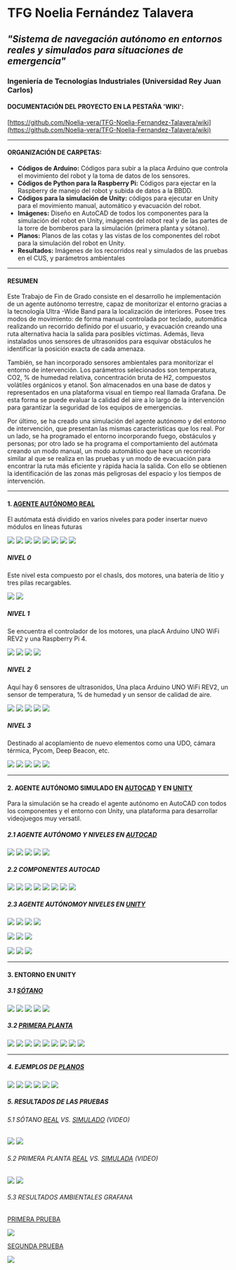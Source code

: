 # TFG Noelia Fernández Talavera

## _"Sistema de navegación autónomo en entornos reales y simulados para situaciones de emergencia"_

### Ingeniería de Tecnologías Industriales (Universidad Rey Juan Carlos)

#### DOCUMENTACIÓN DEL PROYECTO EN LA PESTAÑA 'WIKI':

[https://github.com/Noelia-vera/TFG-Noelia-Fernandez-Talavera/wiki](https://github.com/Noelia-vera/TFG-Noelia-Fernandez-Talavera/wiki)

</p>

***

#### ORGANIZACIÓN DE CARPETAS:

* **Códigos de Arduino:** Códigos para subir a la placa Arduino que controla el movimiento del robot y la toma de datos de los sensores.
* **Códigos de Python para la Raspberry Pi:**  Códigos para ejectar en la Raspberry de manejo del robot y subida de datos a la BBDD.
* **Códigos para la simulación de Unity:** códigos para ejecutar en Unity para el movimiento manual, automático y evacuación del robot.
* **Imágenes:** Diseño en AutoCAD de todos los componentes para la simulación del robot en Unity, imágenes del robot real y de las partes de la torre de bomberos para la simulación (primera planta y sótano).
* **Planos:** Planos de las cotas y las vistas de los componentes del robot para la simulación del robot en Unity.
* **Resultados:** Imágenes de los recorridos real y simulados de las pruebas en el CUS, y parámetros ambientales

***

#### RESUMEN

Este Trabajo de Fin de Grado consiste en el desarrollo he implementación de un agente autónomo terrestre, capaz de monitorizar el entorno gracias a la tecnología Ultra -Wide Band para la localización de interiores. Posee tres modos de movimiento: de forma manual controlada por teclado, automática realizando un recorrido definido por el usuario, y evacuación creando una ruta alternativa hacia la salida para posibles víctimas. Además, lleva instalados unos sensores de ultrasonidos para esquivar obstáculos he identificar la posición exacta de cada amenaza. 

También, se han incorporado sensores ambientales para monitorizar el entorno de intervención. Los parámetros selecionados son temperatura, CO2, % de humedad relativa, concentración bruta de H2, compuestos volátiles orgánicos y etanol. Son almacenados en una base de datos y representados en una plataforma visual en tiempo real llamada Grafana. De esta forma se puede evaluar la calidad del aire a lo largo de la intervención para garantizar la seguridad de los equipos de emergencias.

Por último, se ha creado una simulación del agente autónomo y del entorno de intervención, que presentan las mismas características que los real. Por un lado, se ha  programado el entorno incorporando fuego, obstáculos y personas; por otro lado se ha programa el comportamiento del autómata creando un modo manual, un modo automático que hace un recorrido similar al que se realiza en las pruebas y un modo de evacuación para encontrar la ruta más eficiente y rápida hacia la salida. Con ello se obtienen la identificación de las zonas más peligrosas del espacio y los tiempos de intervención.

***

#### 1. [AGENTE AUTÓNOMO REAL](https://github.com/Noelia-vera/TFG-Noelia-Fernandez-Talavera/tree/main/Im%C3%A1genes/Robot/Real)

El autómata está dividido en varios niveles para poder insertar nuevo módulos en líneas futuras

<p algin="center">
    <img src="https://github.com/Noelia-vera/TFG-Noelia-Fernandez-Talavera/blob/main/Im%C3%A1genes/Robot/Real/Small/Robot_alzado.jpg">
    <img src="https://github.com/Noelia-vera/TFG-Noelia-Fernandez-Talavera/blob/main/Im%C3%A1genes/Robot/Real/Small/Robot_perfil%20(2).jpg">
    <img src="https://github.com/Noelia-vera/TFG-Noelia-Fernandez-Talavera/blob/main/Im%C3%A1genes/Robot/Real/Small/Robot_alzadot.jpg">
    <img src="https://github.com/Noelia-vera/TFG-Noelia-Fernandez-Talavera/blob/main/Im%C3%A1genes/Robot/Real/Small/Robot_perfil.jpg">
    <img src="https://github.com/Noelia-vera/TFG-Noelia-Fernandez-Talavera/blob/main/Im%C3%A1genes/Robot/Real/Small/Robot_perspectiva%20(2).jpg">
    <img src="https://github.com/Noelia-vera/TFG-Noelia-Fernandez-Talavera/blob/main/Im%C3%A1genes/Robot/Real/Small/Robot_perspectiva%20(3).jpg">
    <img src="https://github.com/Noelia-vera/TFG-Noelia-Fernandez-Talavera/blob/main/Im%C3%A1genes/Robot/Real/Small/Robot_perspectiva%20(4).jpg">
    <img src="https://github.com/Noelia-vera/TFG-Noelia-Fernandez-Talavera/blob/main/Im%C3%A1genes/Robot/Real/Small/Robot_perspectiva.jpg">
</p>


#####	NIVEL 0

Este nivel esta compuesto por el chasIs, dos motores, una batería de litio y tres pilas recargables.

<p algin="center">
    <img src="https://github.com/Noelia-vera/TFG-Noelia-Fernandez-Talavera/blob/main/Im%C3%A1genes/Robot/Real/Small/N0detalle.jpg">
    <img src="https://github.com/Noelia-vera/TFG-Noelia-Fernandez-Talavera/blob/main/Im%C3%A1genes/Robot/Real/Small/N0detalle%20(2).jpg">
</p>


##### 	NIVEL 1

Se encuentra el controlador de los motores, una placA Arduino UNO WiFi REV2 y una Raspberry Pi 4.

<p algin="center">
    <img src="https://github.com/Noelia-vera/TFG-Noelia-Fernandez-Talavera/blob/main/Im%C3%A1genes/Robot/Real/Small/N1planta.jpg">
    <img src="https://github.com/Noelia-vera/TFG-Noelia-Fernandez-Talavera/blob/main/Im%C3%A1genes/Robot/Real/Small/N1perfil.jpg">
    <img src="https://github.com/Noelia-vera/TFG-Noelia-Fernandez-Talavera/blob/main/Im%C3%A1genes/Robot/Real/Small/N1detalle.jpg">
    <img src="https://github.com/Noelia-vera/TFG-Noelia-Fernandez-Talavera/blob/main/Im%C3%A1genes/Robot/Real/Small/N1detalle%20(2).jpg">
</p>


##### 	NIVEL 2

Aquí hay 6 sensores de ultrasonidos, Una placa Arduino UNO WiFi REV2, un sensor de temperatura, % de humedad y un sensor de calidad de aire.

<p algin="center">
    <img src="https://github.com/Noelia-vera/TFG-Noelia-Fernandez-Talavera/blob/main/Im%C3%A1genes/Robot/Real/Small/N2tapa.jpg">
    <img src="https://github.com/Noelia-vera/TFG-Noelia-Fernandez-Talavera/blob/main/Im%C3%A1genes/Robot/Real/Small/N2planta.jpg">
    <img src="https://github.com/Noelia-vera/TFG-Noelia-Fernandez-Talavera/blob/main/Im%C3%A1genes/Robot/Real/Small/N2perfil%20(2).jpg">
    <img src="https://github.com/Noelia-vera/TFG-Noelia-Fernandez-Talavera/blob/main/Im%C3%A1genes/Robot/Real/Small/N2detalle.jpg">
    <img src="https://github.com/Noelia-vera/TFG-Noelia-Fernandez-Talavera/blob/main/Im%C3%A1genes/Robot/Real/Small/N2despejado.jpg">
</p>


##### 	NIVEL 3

Destinado al acoplamiento de nuevo elementos como una UDO, cámara térmica, Pycom, Deep Beacon, etc.

<p algin="center">
    <img src="https://github.com/Noelia-vera/TFG-Noelia-Fernandez-Talavera/blob/main/Im%C3%A1genes/Robot/Real/Small/N3perfil%20(3).jpg">
    <img src="https://github.com/Noelia-vera/TFG-Noelia-Fernandez-Talavera/blob/main/Im%C3%A1genes/Robot/Real/Small/N3perfil%20(2).jpg">
    <img src="https://github.com/Noelia-vera/TFG-Noelia-Fernandez-Talavera/blob/main/Im%C3%A1genes/Robot/Real/Small/N3perfil.jpg">
    <img src="https://github.com/Noelia-vera/TFG-Noelia-Fernandez-Talavera/blob/main/Im%C3%A1genes/Robot/Real/Small/N3detalle.jpg">
    <img src="https://github.com/Noelia-vera/TFG-Noelia-Fernandez-Talavera/blob/main/Im%C3%A1genes/Robot/Real/Small/N3frente.jpg">
</p>




***

#### 2. AGENTE AUTÓNOMO SIMULADO EN [AUTOCAD](https://github.com/Noelia-vera/TFG-Noelia-Fernandez-Talavera/tree/main/Im%C3%A1genes/Robot/Simulado_AutoCAD) Y EN [UNITY](https://github.com/Noelia-vera/TFG-Noelia-Fernandez-Talavera/tree/main/Im%C3%A1genes/Robot/Simulado_Unity)

Para la simulación se ha creado el agente autónomo en AutoCAD con todos los componentes y el entorno con Unity, una plataforma para desarrollar videojuegos muy versatil.

#####		2.1 AGENTE AUTÓNOMO Y NIVELES EN [AUTOCAD](https://github.com/Noelia-vera/TFG-Noelia-Fernandez-Talavera/tree/main/Im%C3%A1genes/Robot/Simulado_AutoCAD)

<p algin="center">
    <img src="https://github.com/Noelia-vera/TFG-Noelia-Fernandez-Talavera/blob/main/Im%C3%A1genes/Robot/Simulado_AutoCAD/Small/robot_montado.PNG">
    <img src="https://github.com/Noelia-vera/TFG-Noelia-Fernandez-Talavera/blob/main/Im%C3%A1genes/Robot/Simulado_AutoCAD/Small/Robot_montado2.PNG">
     <img src="https://github.com/Noelia-vera/TFG-Noelia-Fernandez-Talavera/blob/main/Im%C3%A1genes/Robot/Simulado_AutoCAD/Small/Chasis.PNG">   
    <img src="https://github.com/Noelia-vera/TFG-Noelia-Fernandez-Talavera/blob/main/Im%C3%A1genes/Robot/Simulado_AutoCAD/Small/Nivel%200_1.PNG">
    <img src="https://github.com/Noelia-vera/TFG-Noelia-Fernandez-Talavera/blob/main/Im%C3%A1genes/Robot/Simulado_AutoCAD/Small/Nivel2.PNG">
</p>


##### 	2.2 COMPONENTES AUTOCAD

<p algin="center">
    <img src="https://github.com/Noelia-vera/TFG-Noelia-Fernandez-Talavera/blob/main/Im%C3%A1genes/Robot/Simulado_AutoCAD/Small/Arduino.PNG">
    <img src="https://github.com/Noelia-vera/TFG-Noelia-Fernandez-Talavera/blob/main/Im%C3%A1genes/Robot/Simulado_AutoCAD/Small/Pozyx.PNG">
    <img src="https://github.com/Noelia-vera/TFG-Noelia-Fernandez-Talavera/blob/main/Im%C3%A1genes/Robot/Simulado_AutoCAD/Small/Pozyx_Arduino.PNG">
    <img src="https://github.com/Noelia-vera/TFG-Noelia-Fernandez-Talavera/blob/main/Im%C3%A1genes/Robot/Simulado_AutoCAD/Small/Raspberry.PNG">
     <img src="https://github.com/Noelia-vera/TFG-Noelia-Fernandez-Talavera/blob/main/Im%C3%A1genes/Robot/Simulado_AutoCAD/Small/Sensor_gas.PNG">
    <img src="https://github.com/Noelia-vera/TFG-Noelia-Fernandez-Talavera/blob/main/Im%C3%A1genes/Robot/Simulado_AutoCAD/Small/Temperatura.PNG">
    <img src="https://github.com/Noelia-vera/TFG-Noelia-Fernandez-Talavera/blob/main/Im%C3%A1genes/Robot/Simulado_AutoCAD/Small/Ultrasonidos_soporte.PNG">
    <img src="https://github.com/Noelia-vera/TFG-Noelia-Fernandez-Talavera/blob/main/Im%C3%A1genes/Robot/Simulado_AutoCAD/Small/Protoboard.PNG">
</p>



##### 2.3 AGENTE AUTÓNOMOY NIVELES EN [UNITY](https://github.com/Noelia-vera/TFG-Noelia-Fernandez-Talavera/tree/main/Im%C3%A1genes/Robot/Simulado_Unity)

<p algin="center">
    <img src="https://github.com/Noelia-vera/TFG-Noelia-Fernandez-Talavera/blob/main/Im%C3%A1genes/Robot/Simulado_Unity/Small/perfili.png">
    <img src="https://github.com/Noelia-vera/TFG-Noelia-Fernandez-Talavera/blob/main/Im%C3%A1genes/Robot/Simulado_Unity/Small/alzado.png">
    <img src="https://github.com/Noelia-vera/TFG-Noelia-Fernandez-Talavera/blob/main/Im%C3%A1genes/Robot/Simulado_Unity/Small/perfild.png">
    <img src="https://github.com/Noelia-vera/TFG-Noelia-Fernandez-Talavera/blob/main/Im%C3%A1genes/Robot/Simulado_Unity/Small/alzadot.png">
</p>
<p algin="center">
    <img src="https://github.com/Noelia-vera/TFG-Noelia-Fernandez-Talavera/blob/main/Im%C3%A1genes/Robot/Simulado_Unity/Small/persp%20(2).PNG">
	<img src="https://github.com/Noelia-vera/TFG-Noelia-Fernandez-Talavera/blob/main/Im%C3%A1genes/Robot/Simulado_Unity/Small/persp2.png">
	<img src="https://github.com/Noelia-vera/TFG-Noelia-Fernandez-Talavera/blob/main/Im%C3%A1genes/Robot/Simulado_Unity/Small/persp%20(4).PNG">
    </p>

<p algin="center">   
    <img src="https://github.com/Noelia-vera/TFG-Noelia-Fernandez-Talavera/blob/main/Im%C3%A1genes/Robot/Simulado_Unity/Small/detalles1.PNG">
   <img src="https://github.com/Noelia-vera/TFG-Noelia-Fernandez-Talavera/blob/main/Im%C3%A1genes/Robot/Simulado_Unity/Small/N1.PNG">
    <img src="https://github.com/Noelia-vera/TFG-Noelia-Fernandez-Talavera/blob/main/Im%C3%A1genes/Robot/Simulado_Unity/Small/N2.png">
    </p>


***


#### 3. ENTORNO EN UNITY

##### 3.1 [SÓTANO](https://github.com/Noelia-vera/TFG-Noelia-Fernandez-Talavera/tree/main/Im%C3%A1genes/Entorno/Simulado_Unity/Sotano)

<p algin="center">
    <img src="https://github.com/Noelia-vera/TFG-Noelia-Fernandez-Talavera/blob/main/Im%C3%A1genes/Entorno/Simulado_Unity/Sotano/Small/Sotano_planta.PNG">
    <img src="https://github.com/Noelia-vera/TFG-Noelia-Fernandez-Talavera/blob/main/Im%C3%A1genes/Entorno/Simulado_Unity/Sotano/Small/sotano1.PNG">
    <img src="https://github.com/Noelia-vera/TFG-Noelia-Fernandez-Talavera/blob/main/Im%C3%A1genes/Entorno/Simulado_Unity/Sotano/Small/sotano2.PNG">
    <img src="https://github.com/Noelia-vera/TFG-Noelia-Fernandez-Talavera/blob/main/Im%C3%A1genes/Entorno/Simulado_Unity/Sotano/Small/sotano3.PNG">
        <img src="https://github.com/Noelia-vera/TFG-Noelia-Fernandez-Talavera/blob/main/Im%C3%A1genes/Entorno/Simulado_Unity/Sotano/Small/sotano5.PNG">
</p>

##### 3.2 [PRIMERA PLANTA](https://github.com/Noelia-vera/TFG-Noelia-Fernandez-Talavera/tree/main/Im%C3%A1genes/Entorno/Simulado_Unity/Primera_planta)

<p algin="center">
    <img src="https://github.com/Noelia-vera/TFG-Noelia-Fernandez-Talavera/blob/main/Im%C3%A1genes/Entorno/Simulado_Unity/Primera_planta/Small/planta1.PNG">
    <img src="https://github.com/Noelia-vera/TFG-Noelia-Fernandez-Talavera/blob/main/Im%C3%A1genes/Entorno/Simulado_Unity/Primera_planta/Small/planta14.PNG">
    <img src="https://github.com/Noelia-vera/TFG-Noelia-Fernandez-Talavera/blob/main/Im%C3%A1genes/Entorno/Simulado_Unity/Primera_planta/Small/planta13.PNG">
    <img src="https://github.com/Noelia-vera/TFG-Noelia-Fernandez-Talavera/blob/main/Im%C3%A1genes/Entorno/Simulado_Unity/Primera_planta/Small/planta3.PNG">
    <img src="https://github.com/Noelia-vera/TFG-Noelia-Fernandez-Talavera/blob/main/Im%C3%A1genes/Entorno/Simulado_Unity/Primera_planta/Small/planta4.PNG">
    <img src="https://github.com/Noelia-vera/TFG-Noelia-Fernandez-Talavera/blob/main/Im%C3%A1genes/Entorno/Simulado_Unity/Primera_planta/Small/planta7.PNG">
     <img src=" https://github.com/Noelia-vera/TFG-Noelia-Fernandez-Talavera/blob/main/Im%C3%A1genes/Entorno/Simulado_Unity/Primera_planta/Small/planta10.PNG.PNG">
     <img src=" https://github.com/Noelia-vera/TFG-Noelia-Fernandez-Talavera/blob/main/Im%C3%A1genes/Entorno/Simulado_Unity/Primera_planta/Small/planta11.PNG.PNG">
    <img src="https://github.com/Noelia-vera/TFG-Noelia-Fernandez-Talavera/blob/main/Im%C3%A1genes/Entorno/Simulado_Unity/Primera_planta/Small/planta8.PNG">
</p>


***

##### 4. EJEMPLOS DE [PLANOS](https://github.com/Noelia-vera/TFG-Noelia-Fernandez-Talavera/tree/main/Planos)

<p algin="center">
    <img src="https://github.com/Noelia-vera/TFG-Noelia-Fernandez-Talavera/blob/main/Planos/Small/Plano_cotas_Controlador.PNG">
    <img src="https://github.com/Noelia-vera/TFG-Noelia-Fernandez-Talavera/blob/main/Planos/Small/Plano_dise%C3%B1o_Controlador.PNG">
    <img src="https://github.com/Noelia-vera/TFG-Noelia-Fernandez-Talavera/blob/main/Planos/Small/Plano_cotas_PozyxArduino.PNG">
    <img src="https://github.com/Noelia-vera/TFG-Noelia-Fernandez-Talavera/blob/main/Planos/Small/Plano_dise%C3%B1o_PozyxArduino.PNG">
    <img src="https://github.com/Noelia-vera/TFG-Noelia-Fernandez-Talavera/blob/main/Planos/Small/Plano_cotas_Ultrasonidos_Soporte.PNG">
    <img src="https://github.com/Noelia-vera/TFG-Noelia-Fernandez-Talavera/blob/main/Planos/Small/Plano_dise%C3%B1o_Ultrasonidos_Soporte.PNG">
</p>


##### 5. RESULTADOS DE LAS PRUEBAS

###### 5.1 SÓTANO [REAL](https://github.com/Noelia-vera/TFG-Noelia-Fernandez-Talavera/blob/main/Resultados/recorrido%20elementos.png) VS. [SIMULADO](https://github.com/Noelia-vera/TFG-Noelia-Fernandez-Talavera/blob/main/Resultados/sotano%20recorrido.png) (VIDEO)

<p algin="center">
    <img src="https://github.com/Noelia-vera/TFG-Noelia-Fernandez-Talavera/blob/main/Resultados/small/primera%20prueba%20sotano.png">
    <img src="https://github.com/Noelia-vera/TFG-Noelia-Fernandez-Talavera/blob/main/Resultados/small/sotano%20recorrido.png">
</p>

###### 5.2 PRIMERA PLANTA [REAL](https://github.com/Noelia-vera/TFG-Noelia-Fernandez-Talavera/blob/main/Resultados/recorrido%20elementos.png) VS. [SIMULADA](https://github.com/Noelia-vera/TFG-Noelia-Fernandez-Talavera/blob/main/Resultados/Planta1trayectoria.png) (VIDEO)

<p algin="center">
    <img src="https://github.com/Noelia-vera/TFG-Noelia-Fernandez-Talavera/blob/main/Resultados/small/primera%20prueba%20sotano.png">
    <img src="https://github.com/Noelia-vera/TFG-Noelia-Fernandez-Talavera/blob/main/Resultados/small/Planta1trayectoria.png">
</p>

###### 5.3 RESULTADOS AMBIENTALES GRAFANA

[PRIMERA PRUEBA](https://github.com/Noelia-vera/TFG-Noelia-Fernandez-Talavera/blob/main/Resultados/primera%20prueba.PNG)

<p algin="center">
    <img src="https://github.com/Noelia-vera/TFG-Noelia-Fernandez-Talavera/blob/main/Resultados/small/primera%20prueba.PNG">
</p>

[SEGUNDA PRUEBA](https://github.com/Noelia-vera/TFG-Noelia-Fernandez-Talavera/blob/main/Resultados/segunda%20prueba.PNG)

<p algin="center">
    <img src="https://github.com/Noelia-vera/TFG-Noelia-Fernandez-Talavera/blob/main/Resultados/small/segunda%20prueba.PNG">
</p>
